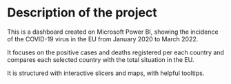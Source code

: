 # Description of the project

This is a dashboard created on Microsoft Power BI, showing the incidence of the COVID-19 virus in the EU from January 2020 to March 2022.

It focuses on the positive cases and deaths registered per each country and compares each selected country with the total situation in the EU.

It is structured with interactive slicers and maps, with helpful tooltips.
